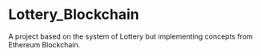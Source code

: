 # Lottery_Blockchain
A project based on the system of Lottery but implementing concepts from Ethereum Blockchain.
